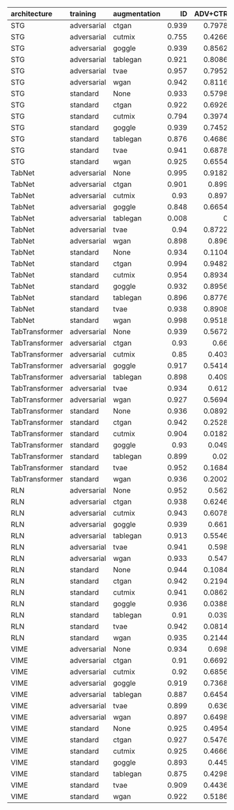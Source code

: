 | architecture   | training    | augmentation   |       ID |   ADV+CTR |       ADV |        auc |     accuracy |    precision |        recall |          mcc |
|:---------------|:------------|:---------------|---------:|----------:|----------:|-----------:|-------------:|-------------:|--------------:|-------------:|
| STG            | adversarial | ctgan          | 0.939    | 0.7978    | 0.8028    |   0.95894  |   0.895451   |   0.863344   |   0.939633    |   0.794007   |
| STG            | adversarial | cutmix         | 0.755    | 0.4266    | 0.4224    |   0.954261 |   0.842082   |   0.908996   |   0.76028     |   0.693509   |
| STG            | adversarial | goggle         | 0.939    | 0.8562    | 0.8604    |   0.954207 |   0.882327   |   0.842476   |   0.940507    |   0.769884   |
| STG            | adversarial | tablegan       | 0.921    | 0.8086    | 0.8162    |   0.95585  |   0.887577   |   0.861928   |   0.92301     |   0.777107   |
| STG            | adversarial | tvae           | 0.957    | 0.7952    | 0.804     |   0.960805 |   0.889326   |   0.843364   |   0.956255    |   0.785724   |
| STG            | adversarial | wgan           | 0.942    | 0.8116    | 0.8128    |   0.962846 |   0.896325   |   0.8624     |   0.943132    |   0.796147   |
| STG            | standard    | None           | 0.933    | 0.5798    | 0.596     |   0.97292  |   0.91951    |   0.908085   |   0.933508    |   0.839349   |
| STG            | standard    | ctgan          | 0.922    | 0.6926    | 0.7704    |   0.967321 |   0.909886   |   0.898046   |   0.924759    |   0.820135   |
| STG            | standard    | cutmix         | 0.794    | 0.3974    | 0.4436    |   0.959641 |   0.867017   |   0.924166   |   0.79965     |   0.740788   |
| STG            | standard    | goggle         | 0.939    | 0.7452    | 0.7592    |   0.962294 |   0.903325   |   0.87602    |   0.939633    |   0.808784   |
| STG            | standard    | tablegan       | 0.876    | 0.4686    | 0.5752    |   0.967652 |   0.907699   |   0.933086   |   0.87839     |   0.816803   |
| STG            | standard    | tvae           | 0.941    | 0.6878    | 0.7328    |   0.969159 |   0.912948   |   0.892027   |   0.939633    |   0.827075   |
| STG            | standard    | wgan           | 0.925    | 0.6554    | 0.752     |   0.969991 |   0.912948   |   0.90273    |   0.925634    |   0.826163   |
| TabNet         | adversarial | None           | 0.995    | 0.9182    | 0.9188    |   0.947235 |   0.70035    |   0.62624    |   0.993876    |   0.494967   |
| TabNet         | adversarial | ctgan          | 0.901    | 0.899     | 0.899     |   0.942786 |   0.852581   |   0.819334   |   0.904637    |   0.709015   |
| TabNet         | adversarial | cutmix         | 0.93     | 0.897     | 0.8964    |   0.934801 |   0.860455   |   0.814504   |   0.933508    |   0.72873    |
| TabNet         | adversarial | goggle         | 0.848    | 0.6654    | 0.6664    |   0.938695 |   0.867892   |   0.879855   |   0.852143    |   0.736148   |
| TabNet         | adversarial | tablegan       | 0.008    | 0         | 0         |   0.929117 |   0.503937   |   1          |   0.00787402  |   0.0628695  |
| TabNet         | adversarial | tvae           | 0.94     | 0.8722    | 0.8698    |   0.941787 |   0.864392   |   0.81673    |   0.939633    |   0.737178   |
| TabNet         | adversarial | wgan           | 0.898    | 0.896     | 0.896     |   0.956242 |   0.852581   |   0.821372   |   0.901137    |   0.708511   |
| TabNet         | standard    | None           | 0.934    | 0.1104    | 0.2986    |   0.986159 |   0.945757   |   0.953695   |   0.937008    |   0.89165    |
| TabNet         | standard    | ctgan          | 0.994    | 0.9482    | 0.9478    |   0.951008 |   0.699038   |   0.625206   |   0.993876    |   0.492887   |
| TabNet         | standard    | cutmix         | 0.954    | 0.8934    | 0.8938    |   0.946883 |   0.860455   |   0.801611   |   0.958005    |   0.735035   |
| TabNet         | standard    | goggle         | 0.932    | 0.8956    | 0.896     |   0.933972 |   0.851269   |   0.802562   |   0.931759    |   0.711821   |
| TabNet         | standard    | tablegan       | 0.896    | 0.8776    | 0.875     |   0.938158 |   0.85783    |   0.830372   |   0.899388    |   0.718145   |
| TabNet         | standard    | tvae           | 0.938    | 0.8908    | 0.8916    |   0.949485 |   0.86133    |   0.812879   |   0.938758    |   0.731483   |
| TabNet         | standard    | wgan           | 0.998    | 0.9518    | 0.9534    |   0.946172 |   0.612423   |   0.56352    |   0.997375    |   0.352336   |
| TabTransformer | adversarial | None           | 0.939    | 0.5672    | 0.578     |   0.974294 |   0.930884   |   0.922747   |   0.940507    |   0.861927   |
| TabTransformer | adversarial | ctgan          | 0.93     | 0.66      | 0.6642    |   0.962512 |   0.91601    |   0.903308   |   0.931759    |   0.832434   |
| TabTransformer | adversarial | cutmix         | 0.85     | 0.403     | 0.4036    |   0.956328 |   0.899825   |   0.936902   |   0.857393    |   0.802545   |
| TabTransformer | adversarial | goggle         | 0.917    | 0.5414    | 0.5544    |   0.964498 |   0.915136   |   0.912968   |   0.91776     |   0.830283   |
| TabTransformer | adversarial | tablegan       | 0.898    | 0.409     | 0.4208    |   0.966855 |   0.919073   |   0.935455   |   0.900262    |   0.838739   |
| TabTransformer | adversarial | tvae           | 0.934    | 0.612     | 0.6154    |   0.969156 |   0.924759   |   0.916738   |   0.934383    |   0.849676   |
| TabTransformer | adversarial | wgan           | 0.927    | 0.5694    | 0.5802    |   0.96998  |   0.92126    |   0.916162   |   0.927384    |   0.842583   |
| TabTransformer | standard    | None           | 0.936    | 0.0892    | 0.825     |   0.98088  |   0.94007    |   0.942782   |   0.937008    |   0.880156   |
| TabTransformer | standard    | ctgan          | 0.942    | 0.2528    | 0.8798    |   0.976056 |   0.933071   |   0.926724   |   0.940507    |   0.866238   |
| TabTransformer | standard    | cutmix         | 0.904    | 0.0182    | 0.687     |   0.967523 |   0.930446   |   0.953875   |   0.904637    |   0.862042   |
| TabTransformer | standard    | goggle         | 0.93     | 0.049     | 0.051     |   0.973687 |   0.930884   |   0.931639   |   0.930009    |   0.861769   |
| TabTransformer | standard    | tablegan       | 0.899    | 0.02      | 0.02      |   0.975375 |   0.928259   |   0.954503   |   0.899388    |   0.857949   |
| TabTransformer | standard    | tvae           | 0.952    | 0.1684    | 0.901     |   0.978341 |   0.93657    |   0.925043   |   0.950131    |   0.873462   |
| TabTransformer | standard    | wgan           | 0.936    | 0.2002    | 0.8868    |   0.980354 |   0.934383   |   0.934383   |   0.934383    |   0.868766   |
| RLN            | adversarial | None           | 0.952    | 0.562     | 0.5662    |   0.976817 |   0.933071   |   0.916667   |   0.952756    |   0.866814   |
| RLN            | adversarial | ctgan          | 0.938    | 0.6246    | 0.6278    |   0.972655 |   0.925197   |   0.913969   |   0.938758    |   0.850707   |
| RLN            | adversarial | cutmix         | 0.943    | 0.6078    | 0.6086    |   0.976857 |   0.933071   |   0.923801   |   0.944007    |   0.866349   |
| RLN            | adversarial | goggle         | 0.939    | 0.661     | 0.6654    |   0.968798 |   0.926509   |   0.916311   |   0.938758    |   0.853274   |
| RLN            | adversarial | tablegan       | 0.913    | 0.5546    | 0.5568    |   0.971362 |   0.924759   |   0.933095   |   0.915136    |   0.849676   |
| RLN            | adversarial | tvae           | 0.941    | 0.598     | 0.6022    |   0.976249 |   0.927384   |   0.916454   |   0.940507    |   0.855063   |
| RLN            | adversarial | wgan           | 0.933    | 0.547     | 0.5524    |   0.976443 |   0.927384   |   0.922944   |   0.932633    |   0.854815   |
| RLN            | standard    | None           | 0.944    | 0.1084    | 0.9014    |   0.984338 |   0.945319   |   0.94493    |   0.945757    |   0.890639   |
| RLN            | standard    | ctgan          | 0.942    | 0.2194    | 0.855     |   0.980323 |   0.939195   |   0.938045   |   0.940507    |   0.878393   |
| RLN            | standard    | cutmix         | 0.941    | 0.0862    | 0.9256    |   0.983373 |   0.94357    |   0.944737   |   0.942257    |   0.887142   |
| RLN            | standard    | goggle         | 0.936    | 0.0388    | 0.0388    |   0.977643 |   0.93832    |   0.937173   |   0.939633    |   0.876643   |
| RLN            | standard    | tablegan       | 0.91     | 0.039     | 0.039     |   0.980155 |   0.933508   |   0.952511   |   0.912511    |   0.867782   |
| RLN            | standard    | tvae           | 0.942    | 0.0814    | 0.9124    |   0.982464 |   0.941382   |   0.939077   |   0.944007    |   0.882777   |
| RLN            | standard    | wgan           | 0.935    | 0.2144    | 0.9112    |   0.982357 |   0.94007    |   0.945133   |   0.934383    |   0.880197   |
| VIME           | adversarial | None           | 0.934    | 0.698     | 0.7268    |   0.972951 |   0.924759   |   0.917455   |   0.933508    |   0.849649   |
| VIME           | adversarial | ctgan          | 0.91     | 0.6692    | 0.69      |   0.965074 |   0.912073   |   0.913158   |   0.910761    |   0.82415    |
| VIME           | adversarial | cutmix         | 0.92     | 0.6856    | 0.7068    |   0.967278 |   0.91776    |   0.914857   |   0.92126     |   0.835541   |
| VIME           | adversarial | goggle         | 0.919    | 0.7368    | 0.7492    |   0.955054 |   0.904199   |   0.891525   |   0.920385    |   0.808823   |
| VIME           | adversarial | tablegan       | 0.887    | 0.6454    | 0.6516    |   0.960001 |   0.906387   |   0.922657   |   0.887139    |   0.813376   |
| VIME           | adversarial | tvae           | 0.899    | 0.636     | 0.7108    |   0.964264 |   0.908136   |   0.915405   |   0.899388    |   0.816398   |
| VIME           | adversarial | wgan           | 0.897    | 0.6498    | 0.7052    |   0.966004 |   0.909886   |   0.918677   |   0.899388    |   0.819953   |
| VIME           | standard    | None           | 0.925    | 0.4954    | 0.5326    |   0.973588 |   0.927822   |   0.928947   |   0.926509    |   0.855646   |
| VIME           | standard    | ctgan          | 0.927    | 0.5476    | 0.91      |   0.967757 |   0.915573   |   0.905983   |   0.927384    |   0.831378   |
| VIME           | standard    | cutmix         | 0.925    | 0.4666    | 0.9134    |   0.970571 |   0.922135   |   0.920663   |   0.923885    |   0.844275   |
| VIME           | standard    | goggle         | 0.893    | 0.445     | 0.857     |   0.959813 |   0.900262   |   0.908118   |   0.890639    |   0.800673   |
| VIME           | standard    | tablegan       | 0.875    | 0.4298    | 0.7504    |   0.962592 |   0.904637   |   0.930233   |   0.874891    |   0.81071    |
| VIME           | standard    | tvae           | 0.909    | 0.4436    | 0.8858    |   0.968475 |   0.913823   |   0.919326   |   0.907262    |   0.827718   |
| VIME           | standard    | wgan           | 0.922    | 0.5186    | 0.9054    |   0.968483 |   0.917323   |   0.91263    |   0.92301     |   0.8347     |
